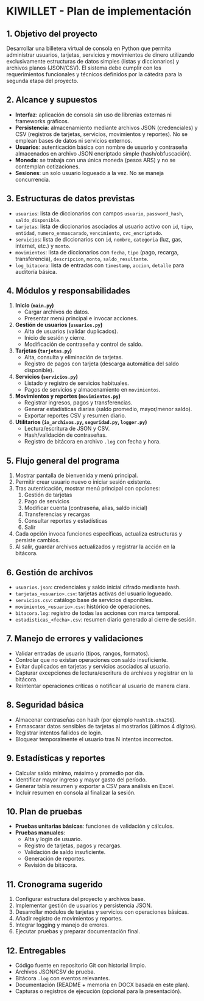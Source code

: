 # KIWILLET - Plan de implementación

## 1. Objetivo del proyecto
Desarrollar una billetera virtual de consola en Python que permita administrar usuarios, tarjetas, servicios y movimientos de dinero utilizando exclusivamente estructuras de datos simples (listas y diccionarios) y archivos planos (JSON/CSV). El sistema debe cumplir con los requerimientos funcionales y técnicos definidos por la cátedra para la segunda etapa del proyecto.

## 2. Alcance y supuestos
- **Interfaz**: aplicación de consola sin uso de librerías externas ni frameworks gráficos.
- **Persistencia**: almacenamiento mediante archivos JSON (credenciales) y CSV (registros de tarjetas, servicios, movimientos y reportes). No se emplean bases de datos ni servicios externos.
- **Usuarios**: autenticación básica con nombre de usuario y contraseña almacenados en archivo JSON encriptado simple (hash/obfuscación).
- **Moneda**: se trabaja con una única moneda (pesos ARS) y no se contemplan cotizaciones.
- **Sesiones**: un solo usuario logueado a la vez. No se maneja concurrencia.

## 3. Estructuras de datos previstas
- `usuarios`: lista de diccionarios con campos `usuario`, `password_hash`, `saldo_disponible`.
- `tarjetas`: lista de diccionarios asociados al usuario activo con `id`, `tipo`, `entidad`, `numero_enmascarado`, `vencimiento`, `cvc_encriptado`.
- `servicios`: lista de diccionarios con `id`, `nombre`, `categoria` (luz, gas, internet, etc.) y `monto`.
- `movimientos`: lista de diccionarios con `fecha`, `tipo` (pago, recarga, transferencia), `descripcion`, `monto`, `saldo_resultante`.
- `log_bitacora`: lista de entradas con `timestamp`, `accion`, `detalle` para auditoría básica.

## 4. Módulos y responsabilidades
1. **Inicio (`main.py`)**
   - Cargar archivos de datos.
   - Presentar menú principal e invocar acciones.
2. **Gestión de usuarios (`usuarios.py`)**
   - Alta de usuarios (validar duplicados).
   - Inicio de sesión y cierre.
   - Modificación de contraseña y control de saldo.
3. **Tarjetas (`tarjetas.py`)**
   - Alta, consulta y eliminación de tarjetas.
   - Registro de pagos con tarjeta (descarga automática del saldo disponible).
4. **Servicios (`servicios.py`)**
   - Listado y registro de servicios habituales.
   - Pagos de servicios y almacenamiento en `movimientos`.
5. **Movimientos y reportes (`movimientos.py`)**
   - Registrar ingresos, pagos y transferencias.
   - Generar estadísticas diarias (saldo promedio, mayor/menor saldo).
   - Exportar reportes CSV y resumen diario.
6. **Utilitarios (`io_archivos.py`, `seguridad.py`, `logger.py`)**
   - Lectura/escritura de JSON y CSV.
   - Hash/validación de contraseñas.
   - Registro de bitácora en archivo `.log` con fecha y hora.

## 5. Flujo general del programa
1. Mostrar pantalla de bienvenida y menú principal.
2. Permitir crear usuario nuevo o iniciar sesión existente.
3. Tras autenticación, mostrar menú principal con opciones:
   1. Gestión de tarjetas
   2. Pago de servicios
   3. Modificar cuenta (contraseña, alias, saldo inicial)
   4. Transferencias y recargas
   5. Consultar reportes y estadísticas
   6. Salir
4. Cada opción invoca funciones específicas, actualiza estructuras y persiste cambios.
5. Al salir, guardar archivos actualizados y registrar la acción en la bitácora.

## 6. Gestión de archivos
- `usuarios.json`: credenciales y saldo inicial cifrado mediante hash.
- `tarjetas_<usuario>.csv`: tarjetas activas del usuario logueado.
- `servicios.csv`: catálogo base de servicios disponibles.
- `movimientos_<usuario>.csv`: histórico de operaciones.
- `bitacora.log`: registro de todas las acciones con marca temporal.
- `estadisticas_<fecha>.csv`: resumen diario generado al cierre de sesión.

## 7. Manejo de errores y validaciones
- Validar entradas de usuario (tipos, rangos, formatos).
- Controlar que no existan operaciones con saldo insuficiente.
- Evitar duplicados en tarjetas y servicios asociados al usuario.
- Capturar excepciones de lectura/escritura de archivos y registrar en la bitácora.
- Reintentar operaciones críticas o notificar al usuario de manera clara.

## 8. Seguridad básica
- Almacenar contraseñas con hash (por ejemplo `hashlib.sha256`).
- Enmascarar datos sensibles de tarjetas al mostrarlos (últimos 4 dígitos).
- Registrar intentos fallidos de login.
- Bloquear temporalmente el usuario tras N intentos incorrectos.

## 9. Estadísticas y reportes
- Calcular saldo mínimo, máximo y promedio por día.
- Identificar mayor ingreso y mayor gasto del período.
- Generar tabla resumen y exportar a CSV para análisis en Excel.
- Incluir resumen en consola al finalizar la sesión.

## 10. Plan de pruebas
- **Pruebas unitarias básicas**: funciones de validación y cálculos.
- **Pruebas manuales**:
  - Alta y login de usuario.
  - Registro de tarjetas, pagos y recargas.
  - Validación de saldo insuficiente.
  - Generación de reportes.
  - Revisión de bitácora.

## 11. Cronograma sugerido
1. Configurar estructura del proyecto y archivos base.
2. Implementar gestión de usuarios y persistencia JSON.
3. Desarrollar módulos de tarjetas y servicios con operaciones básicas.
4. Añadir registro de movimientos y reportes.
5. Integrar logging y manejo de errores.
6. Ejecutar pruebas y preparar documentación final.

## 12. Entregables
- Código fuente en repositorio Git con historial limpio.
- Archivos JSON/CSV de prueba.
- Bitácora `.log` con eventos relevantes.
- Documentación (README + memoria en DOCX basada en este plan).
- Capturas o registros de ejecución (opcional para la presentación).

